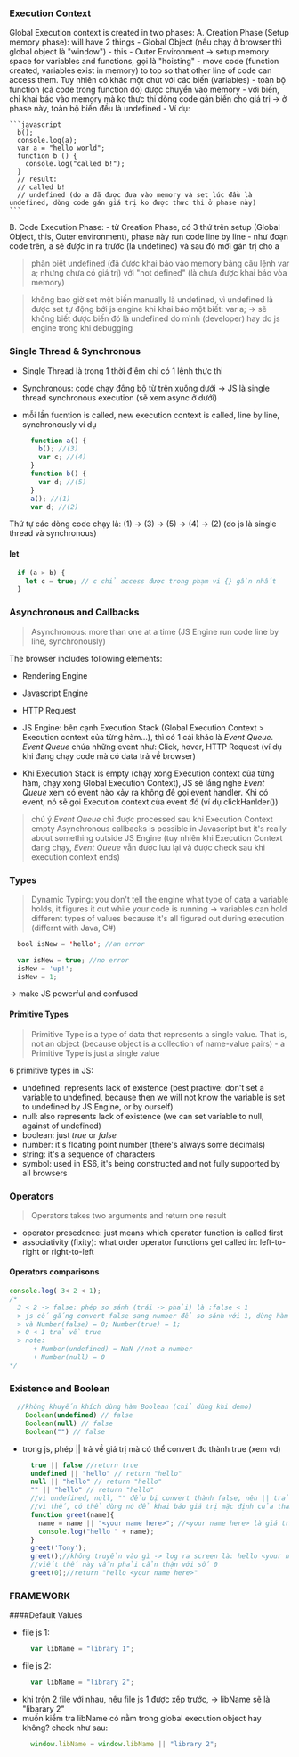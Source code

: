 ### Execution Context
Global Execution context is created in two phases:
  A. Creation Phase (Setup memory phase): will have 2 things
    - Global Object (nếu chạy ở browser thì global object là "window")
    - this
    - Outer Environment
    -> setup memory space for variables and functions, gọi là "hoisting" - move code (function created, variables exist in memory) to top so that other line of code can access them. Tuy nhiên có khác một chút với các biến (variables)
      - toàn bộ function (cả code trong function đó) được chuyển vào memory
      - với biến, chỉ khai báo vào memory mà ko thực thi dòng code gán biến cho giá trị -> ở phase này, toàn bộ biến đều là undefined
    - Ví dụ:

    ```javascript
      b();
      console.log(a);
      var a = "hello world";
      function b () {
        console.log("called b!");
      }
      // result:
      // called b!
      // undefined (do a đã được đưa vào memory và set lúc đầu là undefined, dòng code gán giá trị ko được thực thi ở phase này)
    ```

  B. Code Execution Phase:
    - từ Creation Phase, có 3 thứ trên setup (Global Object, this, Outer environment), phase này run code line by line
    - như đoạn code trên, a sẽ được in ra trước (là undefined) và sau đó mới gán trị cho a
  > phân biệt undefined (đã được khai báo vào memory bằng câu lệnh var a; nhưng chưa có giá trị) với "not defined" (là chưa được khai báo vòa memory)

  > không bao giờ set một biến manually là undefined, vì undefined là được set tự động bới js engine khi khai báo một biết: var a; -> sẽ không biết được biến đó là undefined do mình (developer) hay do js engine trong khi debugging

### Single Thread & Synchronous
  - Single Thread là trong 1 thời điểm chỉ có 1 lệnh thực thi
  - Synchronous: code chạy đồng bộ từ trên xuống dưới
  -> JS là single thread synchronous execution (sẽ xem async ở dưới)
  - mỗi lần fucntion is called, new execution context is called, line by line, synchronously
  ví dụ
  
    ```javascript
      function a() {
        b(); //(3)
        var c; //(4)
      }
      function b() {
        var d; //(5)
      }
      a(); //(1)
      var d; //(2)
    ```
Thứ tự các dòng code chạy là: (1) -> (3) -> (5) -> (4) -> (2) (do js là single thread và synchronous)

#### let

  ```javascript
    if (a > b) {
      let c = true; // c chỉ access được trong phạm vi {} gần nhất
    }
  ```

### Asynchronous and Callbacks
> Asynchronous: more than one at a time (JS Engine run code line by line, synchronously)

The browser includes following elements:
  - Rendering Engine
  - Javascript Engine
  - HTTP Request

- JS Engine: bên cạnh Execution Stack (Global Execution Context > Execution context của từng hàm...), thì có 1 cái khác là *Event Queue*. *Event Queue* chứa những event như: Click, hover, HTTP Request (ví dụ khi đang chạy code mà có data trả về browser)
- Khi Execution Stack is empty (chạy xong Execution context của từng hàm, chạy xong Global Execution Context), JS sẽ lắng nghe *Event Queue* xem có event nào xảy ra không để gọi event handler. Khi có event, nó sẽ gọi Execution context của event đó (ví dụ clickHanlder())
> chú ý *Event Queue* chỉ được processed sau khi Execution Context empty
Asynchronous callbacks is possible in Javascript but it's really about something outside JS Engine (tuy nhiên khi Execution Context đang chạy, *Event Queue* vẫn được lưu lại và được check sau khi execution context ends)

### Types
  > Dynamic Typing: you don't tell the engine what type of data a variable holds, it figures it out while your code is running -> variables can hold different types of values because it's all figured out during execution (differnt with Java, C#)

  ```Java
    bool isNew = 'hello'; //an error
  ```
  
  ```javascript
    var isNew = true; //no error
    isNew = 'up!';
    isNew = 1;
  ```
  -> make JS powerful and confused

#### Primitive Types
> Primitive Type is a type of data that represents a single value. That is, not an object (because object is a collection of name-value pairs) - a Primitive Type is just a single value

6 primitive types in JS:
  - undefined: represents lack of existence (best practive: don't set a variable to undefined, because then we will not know the variable is set to undefined by JS Engine, or by ourself)
  - null: also represents lack of existence (we can set variable to null, against of undefined)
  - boolean: just *true* or *false*
  - number: it's floating point number (there's always some decimals)
  - string: it's a sequence of characters
  - symbol: used in ES6, it's being constructed and not fully supported by all browsers

### Operators
> Operators takes two arguments and return one result

- operator presedence: just means which operator function is called first
- associativity (fixity): what order operator functions get called in: left-to-right or right-to-left

#### Operators comparisons
  ```javascript
  console.log( 3< 2 < 1);
  /*
    3 < 2 -> false: phép so sánh (trái -> phải) là :false < 1
    > js cố gắng convert false sang number để so sánh với 1, dùng hàm Number(false)
    > và Number(false) = 0; Number(true) = 1;
    > 0 < 1 trả về true
    > note:
        + Number(undefined) = NaN //not a number
        + Number(null) = 0
  */
  ```

### Existence and Boolean
  ```javascript
    //không khuyến khích dùng hàm Boolean (chỉ dùng khi demo)
      Boolean(undefined) // false
      Boolean(null) // false
      Boolean("") // false
  ```
  - trong js, phép || trả về giá trị mà có thể convert đc thành true (xem vd)
    ```javascript
      true || false //return true
      undefined || "hello" // return "hello"
      null || "hello" // return "hello"
      "" || "hello" // return "hello"
      //vì undefined, null, "" đều bị convert thành false, nên || trả về "hello", giá trị mà được convert sẽ thành true
      //vì thế, có thể dùng nó để khai báo giá trị mặc định của tham số truyền vào như sau
      function greet(name){
        name = name || "<your name here>"; //<your name here> là giá trị default trong trường hợp gọi hàm greet() nhưng ko truyền vào gì, đồng thời || cũng có priority cao hơn = nên sẽ được thực thi trước
        console.log("hello " + name);
      }
      greet('Tony');
      greet();//không truyền vào gì -> log ra screen là: hello <your name here>
      //viết thế này vẫn phải cẩn thận với số 0
      greet(0);//return "hello <your name here>"
    ```

### FRAMEWORK
####Default Values
  - file js 1:
    ```javascript
      var libName = "library 1";
    ```
  - file js 2:
    ```javascript
      var libName = "library 2";
    ```
  - khi trộn 2 file với nhau, nếu file js 1 được xếp trước, -> libName sẽ là "libarary 2"
  - muốn kiểm tra libName có nằm trong global execution object hay không? check như sau:
    ```javascript
      window.libName = window.libName || "library 2";
    ```
